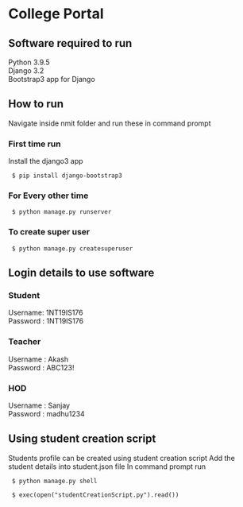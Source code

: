 # College Portal

## Software required to run
Python 3.9.5  
Django 3.2  
Bootstrap3 app for Django  

## How to run
Navigate inside nmit folder and run these in command prompt
### First time run
Install the django3 app

` $ pip install django-bootstrap3`
### For Every other time
` $ python manage.py runserver`
### To create super user
` $ python manage.py createsuperuser`

## Login details to use software
### Student
Username: 1NT19IS176  
Password : 1NT19IS176  
### Teacher
Username : Akash  
Password : ABC123!  
### HOD
Username : Sanjay  
Password : madhu1234  

## Using student creation script
Students profile can be created using student creation script
Add the student details into student.json file
In command prompt run

` $ python manage.py shell`

` $ exec(open("studentCreationScript.py").read())`

